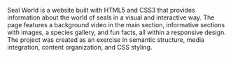 Seal World is a website built with HTML5 and CSS3 that provides information about the world of seals in a visual and interactive way. The page features a background video in the main section, informative sections with images, a species gallery, and fun facts, all within a responsive design. The project was created as an exercise in semantic structure, media integration, content organization, and CSS styling.
